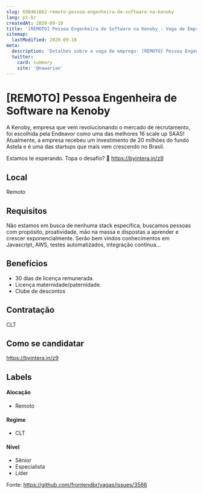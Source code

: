```yaml
---
slug: 698461662-remoto-pessoa-engenheira-de-software-na-kenoby
lang: pt-br
createdAt: 2020-09-10
title: '[REMOTO] Pessoa Engenheira de Software na Kenoby - Vaga de Emprego'
sitemap:
  lastModified: 2020-09-10
meta:
  description: 'Detalhes sobre a vaga de emprego: [REMOTO] Pessoa Engenheira de Software na Kenoby'
  twitter:
    card: summary
    site: '@nawarian'
---
```


# [REMOTO] Pessoa Engenheira de Software na Kenoby

A Kenoby, empresa que vem revolucionando o mercado de recrutamento, foi escolhida pela Endeavor como uma das melhores 16 scale up SAAS! Atualmente, a empresa recebeu um investimento de 20 milhões do fundo Astela e é uma das startups que mais vem crescendo no Brasil.

Estamos te esperando. Topa o desafio? 🙂 
https://byintera.in/z9	

## Local

Remoto

## Requisitos

Não estamos em busca de nenhuma stack especifica, buscamos pessoas com propósito, proatividade, mão na massa e dispostas a aprender e crescer exponencialmente. Serão bem vindos conhecimentos em Javascript, AWS, testes automatizados, integração contínua...

## Benefícios

- 30 dias de licença remunerada. 
- Licença maternidade/paternidade.
- Clube de descontos

## Contratação

CLT

## Como se candidatar

https://byintera.in/z9


## Labels

#### Alocação
- Remoto

#### Regime
- CLT

#### Nível
- Sênior
- Especialista
- Líder

Fonte: https://github.com/frontendbr/vagas/issues/3566